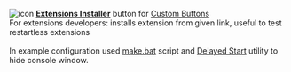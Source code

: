 ![icon](https://raw.github.com/Infocatcher/Custom_Buttons/master/Extensions_Installer/icon.png)&nbsp;<a href="https://infocatcher.github.io/Custom_Buttons/install/extensionsInstaller.html"><strong>Extensions Installer</strong></a> button for [Custom Buttons](https://addons.mozilla.org/addon/custom-buttons/)
<br>For extensions developers: installs extension from given link, useful to test restartless extensions
<br>
<br>In example configuration used <a href="make.bat">make.bat</a> script and <a href="http://www.manhunter.ru/releases/80_delayed_start_1_3.html">Delayed Start</a> utility to hide console window.